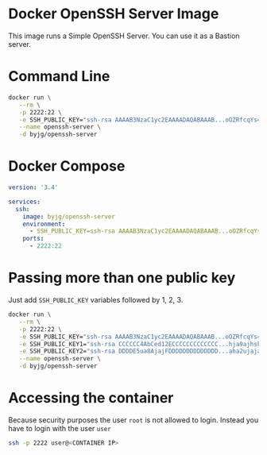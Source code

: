 # Docker OpenSSH Server Image

This image runs a Simple OpenSSH Server. You can use it as a Bastion server. 

# Command Line

```bash
docker run \
   --rm \
   -p 2222:22 \
   -e SSH_PUBLIC_KEY="ssh-rsa AAAAB3NzaC1yc2EAAAADAQABAAAB...oOZRfcqYs4JPQgxpZ public-key" \
   --name openssh-server \
   -d byjg/openssh-server
```

# Docker Compose

```yaml
version: '3.4'

services:
  ssh:
    image: byjg/openssh-server
    environment:
      - SSH_PUBLIC_KEY=ssh-rsa AAAAB3NzaC1yc2EAAAADAQABAAAB...oOZRfcqYs4JPQgxpZ public-key
    ports:
      - 2222:22
```

# Passing more than one public key

Just add `SSH_PUBLIC_KEY` variables followed by 1, 2, 3. 

```bash
docker run \
   --rm \
   -p 2222:22 \
   -e SSH_PUBLIC_KEY="ssh-rsa AAAAB3NzaC1yc2EAAAADAQABAAAB...oOZRfcqYs4JPQgxpZ public-key" \
   -e SSH_PUBLIC_KEY1="ssh-rsa CCCCCC4AbCed12ECCCCCCCCCCCCC...hja9ajhskjhasjkla public-key" \
   -e SSH_PUBLIC_KEY2="ssh-rsa DDDDE5ua8AjajFDDDDDDDDDDDDDD...aha2ujaja81jggaaa public-key" \
   --name openssh-server \
   -d byjg/openssh-server
```

# Accessing the container

Because security purposes the user `root` is not allowed to login. Instead you have
to login with the user `user`

```bash
ssh -p 2222 user@<CONTAINER IP>
```

